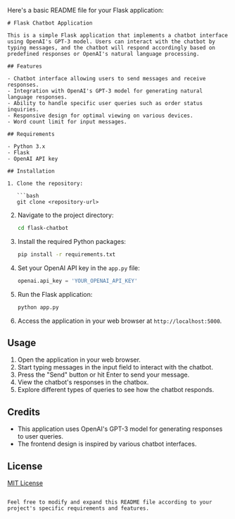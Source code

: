 Here's a basic README file for your Flask application:

```
# Flask Chatbot Application

This is a simple Flask application that implements a chatbot interface using OpenAI's GPT-3 model. Users can interact with the chatbot by typing messages, and the chatbot will respond accordingly based on predefined responses or OpenAI's natural language processing.

## Features

- Chatbot interface allowing users to send messages and receive responses.
- Integration with OpenAI's GPT-3 model for generating natural language responses.
- Ability to handle specific user queries such as order status inquiries.
- Responsive design for optimal viewing on various devices.
- Word count limit for input messages.

## Requirements

- Python 3.x
- Flask
- OpenAI API key

## Installation

1. Clone the repository:

   ```bash
   git clone <repository-url>
   ```

2. Navigate to the project directory:

   ```bash
   cd flask-chatbot
   ```

3. Install the required Python packages:

   ```bash
   pip install -r requirements.txt
   ```

4. Set your OpenAI API key in the `app.py` file:

   ```python
   openai.api_key = 'YOUR_OPENAI_API_KEY'
   ```

5. Run the Flask application:

   ```bash
   python app.py
   ```

6. Access the application in your web browser at `http://localhost:5000`.

## Usage

1. Open the application in your web browser.
2. Start typing messages in the input field to interact with the chatbot.
3. Press the "Send" button or hit Enter to send your message.
4. View the chatbot's responses in the chatbox.
5. Explore different types of queries to see how the chatbot responds.

## Credits

- This application uses OpenAI's GPT-3 model for generating responses to user queries.
- The frontend design is inspired by various chatbot interfaces.

## License

[MIT License](LICENSE)
```

Feel free to modify and expand this README file according to your project's specific requirements and features.
